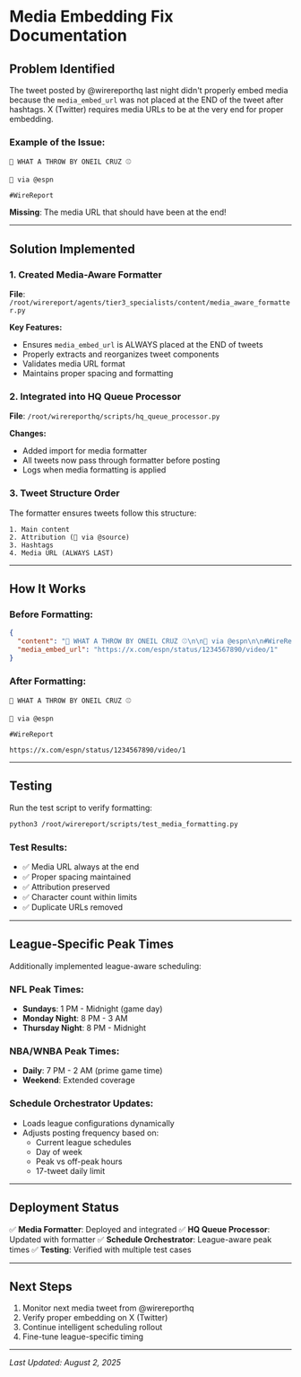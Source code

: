 # Media Embedding Fix Documentation

## Problem Identified
The tweet posted by @wirereporthq last night didn't properly embed media because the `media_embed_url` was not placed at the END of the tweet after hashtags. X (Twitter) requires media URLs to be at the very end for proper embedding.

### Example of the Issue:
```
🚀 WHAT A THROW BY ONEIL CRUZ ⚾

📸 via @espn

#WireReport
```
**Missing**: The media URL that should have been at the end!

---

## Solution Implemented

### 1. Created Media-Aware Formatter
**File**: `/root/wirereport/agents/tier3_specialists/content/media_aware_formatter.py`

**Key Features:**
- Ensures `media_embed_url` is ALWAYS placed at the END of tweets
- Properly extracts and reorganizes tweet components
- Validates media URL format
- Maintains proper spacing and formatting

### 2. Integrated into HQ Queue Processor
**File**: `/root/wirereporthq/scripts/hq_queue_processor.py`

**Changes:**
- Added import for media formatter
- All tweets now pass through formatter before posting
- Logs when media formatting is applied

### 3. Tweet Structure Order
The formatter ensures tweets follow this structure:
```
1. Main content
2. Attribution (📸 via @source)
3. Hashtags
4. Media URL (ALWAYS LAST)
```

---

## How It Works

### Before Formatting:
```json
{
  "content": "🚀 WHAT A THROW BY ONEIL CRUZ ⚾\n\n📸 via @espn\n\n#WireReport",
  "media_embed_url": "https://x.com/espn/status/1234567890/video/1"
}
```

### After Formatting:
```
🚀 WHAT A THROW BY ONEIL CRUZ ⚾

📸 via @espn

#WireReport

https://x.com/espn/status/1234567890/video/1
```

---

## Testing

Run the test script to verify formatting:
```bash
python3 /root/wirereport/scripts/test_media_formatting.py
```

### Test Results:
- ✅ Media URL always at the end
- ✅ Proper spacing maintained
- ✅ Attribution preserved
- ✅ Character count within limits
- ✅ Duplicate URLs removed

---

## League-Specific Peak Times

Additionally implemented league-aware scheduling:

### NFL Peak Times:
- **Sundays**: 1 PM - Midnight (game day)
- **Monday Night**: 8 PM - 3 AM
- **Thursday Night**: 8 PM - Midnight

### NBA/WNBA Peak Times:
- **Daily**: 7 PM - 2 AM (prime game time)
- **Weekend**: Extended coverage

### Schedule Orchestrator Updates:
- Loads league configurations dynamically
- Adjusts posting frequency based on:
  - Current league schedules
  - Day of week
  - Peak vs off-peak hours
  - 17-tweet daily limit

---

## Deployment Status

✅ **Media Formatter**: Deployed and integrated
✅ **HQ Queue Processor**: Updated with formatter
✅ **Schedule Orchestrator**: League-aware peak times
✅ **Testing**: Verified with multiple test cases

---

## Next Steps

1. Monitor next media tweet from @wirereporthq
2. Verify proper embedding on X (Twitter)
3. Continue intelligent scheduling rollout
4. Fine-tune league-specific timing

---

*Last Updated: August 2, 2025*